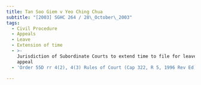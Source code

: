 ```yaml
---
title: Tan Soo Giem v Yeo Ching Chua
subtitle: "[2003] SGHC 264 / 28\_October\_2003"
tags:
  - Civil Procedure
  - Appeals
  - Leave
  - Extension of time
  - >-
    Jurisdiction of Subordinate Courts to extend time to file for leave to
    appeal
  - 'Order 55D rr 4(2), 4(3) Rules of Court (Cap 322, R 5, 1996 Rev Ed)'

---
```


